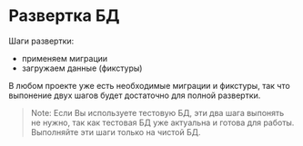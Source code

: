 Развертка БД
===

Шаги развертки:

* применяем миграции
* загружаем данные (фикстуры)

В любом проекте уже есть необходимые миграции и фикстуры, 
так что выпонение двух шагов будет достаточно для полной развертки.

> Note: Если Вы используете тестовую БД, эти два шага выпонять не нужно, так как тестовая БД уже актуальна и готова для работы.
> Выполняйте эти шаги только на чистой БД.